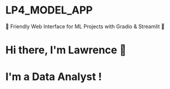 # LP4_MODEL_APP
🚀 Friendly Web Interface for ML Projects with Gradio &amp; Streamlit 🚀
# Hi there, I'm Lawrence 👋
# I'm a Data Analyst !
